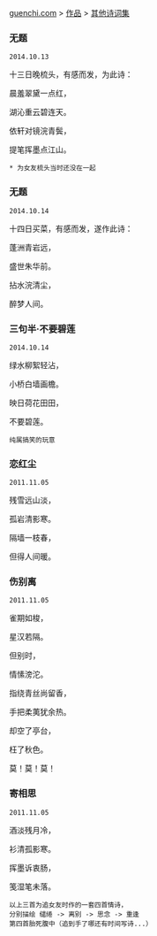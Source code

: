 [guenchi.com](https://guenchi.github.io) > [作品](0x0000.md) > [其他诗词集](otherpoems.md)

### 无题

`2014.10.13`

十三日晚梳头，有感而发，为此诗：

晨羞翠黛一点红，

湖沁重云碧连天。

依轩对镜浣青鬓，

提笔挥墨点江山。

```
* 为女友梳头当时还没在一起
```

### 无题

`2014.10.14`


十四日买菜，有感而发，遂作此诗：

蓬洲青岩远，

盛世朱华前。

拈水浣清尘，

醉梦人间。


### 三句半·不要碧莲

`2014.10.14` 


绿水柳絮轻沾，

小桥白墙画檐。

映日荷花田田，

不要碧莲。

```
纯属搞笑的玩意
```


### 恋红尘

`2011.11.05`


残雪远山淡，

孤岩清影寒。

隔墙一枝春，

但得人间暖。


### 伤别离

`2011.11.05`


雀期如梭，

星汉若隔。

但别时，

情愫滂沱。

指绕青丝尚留香，

手把柔荑犹余热。

却空了亭台，

枉了秋色。

莫！莫！莫！


### 寄相思

`2011.11.05`


酒淡残月冷，

衫清孤影寒。

挥墨诉衷肠，

笺湿笔未落。


```
以上三首为追女友时作的一套四首情诗，
分别描绘 缱绻 -> 离别 -> 思念 -> 重逢
第四首胎死腹中（追到手了哪还有时间写诗...）
```

